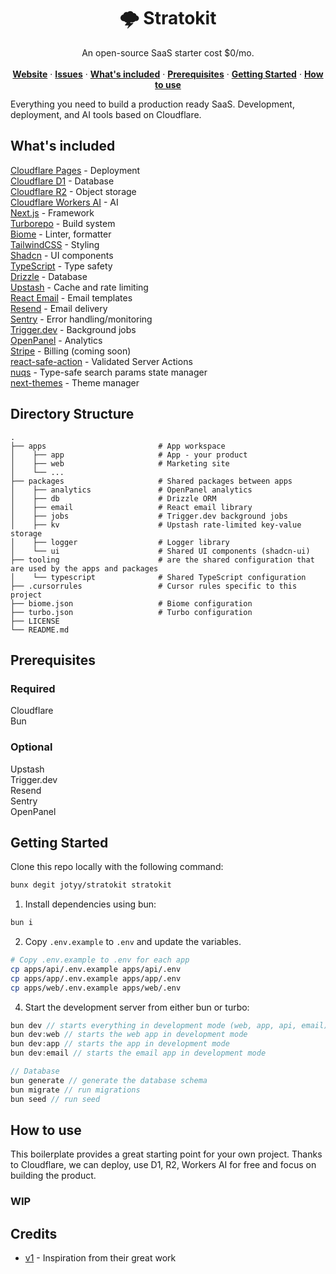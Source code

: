 <!-- ![hero](image.png) -->

<p align="center">
	<h1 align="center"><b>🌩️ Stratokit</b></h1>
<p align="center">
    An open-source SaaS starter cost $0/mo.
    <br />
    <br />
    <a href="https://stratokit.pages.dev"><strong>Website</strong></a> · 
    <a href="https://github.com/jotyy/stratokit/issues"><strong>Issues</strong></a> · 
    <a href="#whats-included"><strong>What's included</strong></a> ·
    <a href="#prerequisites"><strong>Prerequisites</strong></a> ·
    <a href="#getting-started"><strong>Getting Started</strong></a> ·
    <a href="#how-to-use"><strong>How to use</strong></a>
  </p>
</p>

Everything you need to build a production ready SaaS. Development, deployment, and AI tools based on Cloudflare.

## What's included

[Cloudflare Pages](https://developers.cloudflare.com/pages) - Deployment<br>
[Cloudflare D1](https://developers.cloudflare.com/d1) - Database<br>
[Cloudflare R2](https://developers.cloudflare.com/r2) - Object storage<br>
[Cloudflare Workers AI](https://developers.cloudflare.com/workers-ai) - AI<br>
[Next.js](https://nextjs.org/) - Framework<br>
[Turborepo](https://turbo.build) - Build system<br>
[Biome](https://biomejs.dev) - Linter, formatter<br>
[TailwindCSS](https://tailwindcss.com/) - Styling<br>
[Shadcn](https://ui.shadcn.com/) - UI components<br>
[TypeScript](https://www.typescriptlang.org/) - Type safety<br>
[Drizzle](https://orm.drizzle.team/) - Database<br>
[Upstash](https://upstash.com/) - Cache and rate limiting<br>
[React Email](https://react.email/) - Email templates<br>
[Resend](https://resend.com/) - Email delivery<br>
[Sentry](https://sentry.io/) - Error handling/monitoring<br>
[Trigger.dev](https://trigger.dev/) - Background jobs<br>
[OpenPanel](https://openpanel.dev/) - Analytics<br>
[Stripe](https://stripe.com/) - Billing (coming soon)<br>
[react-safe-action](https://next-safe-action.dev) - Validated Server Actions<br>
[nuqs](https://nuqs.47ng.com/) - Type-safe search params state manager<br>
[next-themes](https://next-themes-example.vercel.app/) - Theme manager<br>

## Directory Structure

```
.
├── apps                         # App workspace
│    ├── app                     # App - your product
│    ├── web                     # Marketing site
│    └── ...
├── packages                     # Shared packages between apps
│    ├── analytics               # OpenPanel analytics
│    ├── db                      # Drizzle ORM
│    ├── email                   # React email library
│    ├── jobs                    # Trigger.dev background jobs
│    ├── kv                      # Upstash rate-limited key-value storage
│    ├── logger                  # Logger library
│    └── ui                      # Shared UI components (shadcn-ui)
├── tooling                      # are the shared configuration that are used by the apps and packages
│    └── typescript              # Shared TypeScript configuration
├── .cursorrules                 # Cursor rules specific to this project
├── biome.json                   # Biome configuration
├── turbo.json                   # Turbo configuration
├── LICENSE
└── README.md
```

## Prerequisites

### Required

Cloudflare<br>
Bun<br>

### Optional

Upstash<br>
Trigger.dev<br>
Resend<br>
Sentry<br>
OpenPanel<br>

## Getting Started

Clone this repo locally with the following command:

```bash
bunx degit jotyy/stratokit stratokit
```

1. Install dependencies using bun:

```sh
bun i
```

2. Copy `.env.example` to `.env` and update the variables.

```sh
# Copy .env.example to .env for each app
cp apps/api/.env.example apps/api/.env
cp apps/app/.env.example apps/app/.env
cp apps/web/.env.example apps/web/.env
```

4. Start the development server from either bun or turbo:

```ts
bun dev // starts everything in development mode (web, app, api, email)
bun dev:web // starts the web app in development mode
bun dev:app // starts the app in development mode
bun dev:email // starts the email app in development mode

// Database
bun generate // generate the database schema
bun migrate // run migrations
bun seed // run seed
```

## How to use

This boilerplate provides a great starting point for your own project. Thanks to Cloudflare, we can deploy, use D1, R2, Workers AI for free and focus on building the product.

### WIP

## Credits

- [v1](https://v1.run/) - Inspiration from their great work
